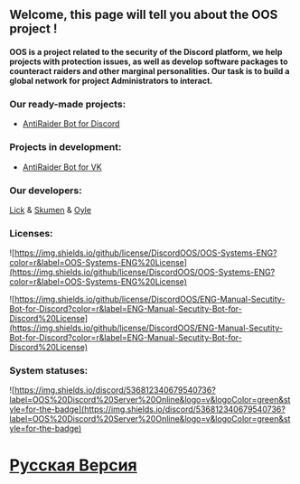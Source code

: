 ## Welcome, this page will tell you about the OOS project !

#### OOS is a project related to the security of the Discord platform, we help projects with protection issues, as well as develop software packages to counteract raiders and other marginal personalities. Our task is to build a global network for project Administrators to interact.

### Our ready-made projects:

- [AntiRaider Bot for Discord](https://discordoos.github.io/ENG-Manual-Secutity-Bot-for-Discord/)

### Projects in development:
- [AntiRaider Bot for VK]()

### Our developers:
[Lick]() &
[Skumen]() &
[Oyle]() 

### Licenses:

![https://img.shields.io/github/license/DiscordOOS/OOS-Systems-ENG?color=r&label=OOS-Systems-ENG%20License](https://img.shields.io/github/license/DiscordOOS/OOS-Systems-ENG?color=r&label=OOS-Systems-ENG%20License)

![https://img.shields.io/github/license/DiscordOOS/ENG-Manual-Secutity-Bot-for-Discord?color=r&label=ENG-Manual-Secutity-Bot-for-Discord%20License](https://img.shields.io/github/license/DiscordOOS/ENG-Manual-Secutity-Bot-for-Discord?color=r&label=ENG-Manual-Secutity-Bot-for-Discord%20License)

### System statuses:

![https://img.shields.io/discord/536812340679540736?label=OOS%20Discord%20Server%20Online&logo=v&logoColor=green&style=for-the-badge](https://img.shields.io/discord/536812340679540736?label=OOS%20Discord%20Server%20Online&logo=v&logoColor=green&style=for-the-badge)

 # [Русская Версия](https://discordoos.github.io/OOS-Systems-RU/)
